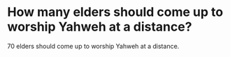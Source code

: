 # How many elders should come up to worship Yahweh at a distance?

70 elders should come up to worship Yahweh at a distance.
